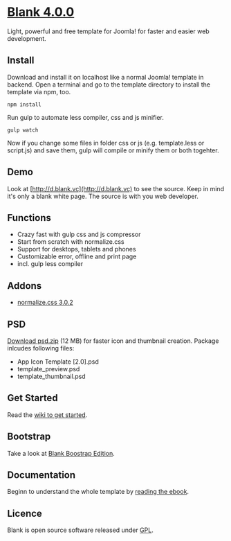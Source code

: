 # [Blank 4.0.0](http://blank.vc)

Light, powerful and free template for Joomla!
for faster and easier web development.

## Install

Download and install it on localhost like a normal Joomla! template in backend. Open a terminal and go to the template directory to install the template via npm, too.

    npm install

Run gulp to automate less compiler, css and js minifier.

    gulp watch

Now if you change some files in folder css or js (e.g. template.less or script.js) and save them, gulp will compile or minify them or both togehter.  

## Demo

Look at [http://d.blank.vc](http://d.blank.vc) to see the source. Keep in mind it's only a blank white page. The source is with you web developer.

## Functions

* Crazy fast with gulp css and js compressor
* Start from scratch with normalize.css
* Support for desktops, tablets and phones
* Customizable error, offline and print page
* incl. gulp less compiler

## Addons 

* [normalize.css 3.0.2](http://necolas.github.com/normalize.css/)

## PSD

[Download psd.zip](http://itr.im/psd) (12 MB) for faster icon and thumbnail creation. Package inlcudes following files:

* App Icon Template [2.0].psd
* template_preview.psd
* template_thumbnail.psd

## Get Started

Read the [wiki to get started](https://github.com/Bloggerschmidt/Blank-Template/wiki/Getting-started).

## Bootstrap

Take a look at [Blank Boostrap Edition](https://github.com/Bloggerschmidt/Blank-Bootstrap-Edition).

## Documentation

Beginn to understand the whole template by [reading the ebook](http://blank.vc/ebook/levels).

## Licence

Blank is open source software released under [GPL](http://www.gnu.org/licenses/gpl-2.0.txt).

